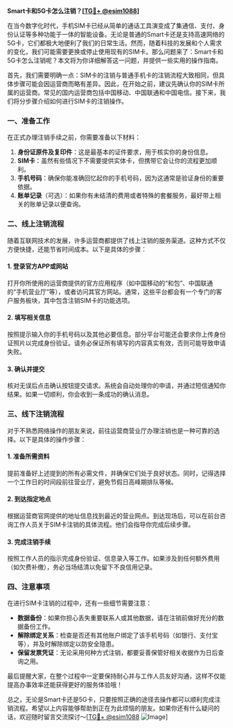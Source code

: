 **Smart卡和5G卡怎么注销？[[TG💪+ @esim1088](https://t.me/s/esim1088)]**

在当今数字化时代，手机SIM卡已经从简单的通话工具演变成了集通信、支付、身份认证等多种功能于一体的智能设备。无论是普通的Smart卡还是支持高速网络的5G卡，它们都极大地便利了我们的日常生活。然而，随着科技的发展和个人需求的变化，我们可能需要更换或停止使用现有的SIM卡。那么问题来了：Smart卡和5G卡怎么注销呢？本文将为你详细解答这一问题，并提供一些实用的操作指南。

首先，我们需要明确一点：SIM卡的注销与普通手机卡的注销流程大致相同，但具体步骤可能会因运营商而略有差异。因此，在开始之前，建议先确认你的SIM卡所属的运营商。常见的国内运营商包括中国移动、中国联通和中国电信。接下来，我们将分步骤介绍如何进行SIM卡的注销操作。

### 一、准备工作

在正式办理注销手续之前，你需要准备以下材料：

1. **身份证原件及复印件**：这是最基本的证件要求，用于核实你的身份信息。
2. **SIM卡**：虽然有些情况下不需要提供实体卡，但携带它会让你的流程更加顺利。
3. **手机号码**：确保你能准确回忆起你的手机号码，因为这通常是验证身份的重要依据。
4. **账单记录**（可选）：如果你有未结清的费用或者特殊的套餐服务，最好带上相关的账单记录以便查询。

### 二、线上注销流程

随着互联网技术的发展，许多运营商都提供了线上注销的服务渠道。这种方式不仅方便快捷，还能节省时间成本。以下是具体的步骤：

#### 1. 登录官方APP或网站

打开你所使用的运营商提供的官方应用程序（如中国移动的“和包”、中国联通的“手机营业厅”等），或者访问其官方网站。通常，这些平台都会有一个专门的客户服务板块，其中包含注销SIM卡的功能选项。

#### 2. 填写相关信息

按照提示输入你的手机号码以及其他必要信息。部分平台可能还会要求你上传身份证照片以完成身份验证。请务必保证所有填写的内容真实有效，否则可能导致申请失败。

#### 3. 确认并提交

核对无误后点击确认按钮提交请求。系统会自动处理你的申请，并通过短信通知你结果。如果一切顺利，你会收到一条成功的确认消息。

### 三、线下注销流程

对于不熟悉网络操作的朋友来说，前往运营商营业厅办理注销也是一种可靠的选择。以下是具体的操作步骤：

#### 1. 准备所需资料

提前准备好上述提到的所有必需文件，并确保它们处于良好状态。同时，记得选择一个工作日的时间段前往营业厅，避免节假日高峰期排队等候。

#### 2. 到达指定地点

根据运营商官网提供的地址信息找到最近的营业网点。到达现场后，可以在前台咨询工作人员关于SIM卡注销的具体流程。他们会指导你完成后续步骤。

#### 3. 完成注销手续

按照工作人员的指示完成身份验证、信息录入等工作。如果涉及到任何额外费用（如欠费补缴），务必当场结清以免留下不良信用记录。

### 四、注意事项

在进行SIM卡注销的过程中，还有一些细节需要注意：

- **数据备份**：如果你担心丢失重要联系人或其他数据，请在注销前做好充分的数据备份工作。
- **解除绑定关系**：检查是否还有其他账户绑定了该手机号码（如银行、支付宝等），并及时解除绑定以防安全隐患。
- **保留发票凭证**：无论采用何种方式注销，都要妥善保管好相关收据作为日后查询之用。

最后提醒大家，在整个过程中一定要保持耐心并与工作人员友好沟通，这样不仅能提高办事效率还能获得更好的服务体验哦！

总之，无论是Smart卡还是5G卡，只要按照正确的途径去操作都可以顺利完成注销流程。希望以上内容能够帮助到正在为此烦恼的朋友。如果你还有什么疑问的话，欢迎随时留言交流探讨～[[TG💪+ @esim1088](https://t.me/s/esim1088) ![Image](https://i.postimg.cc/4NQfJmqS/Snipaste-2025-05-13-00-14-12.png)]